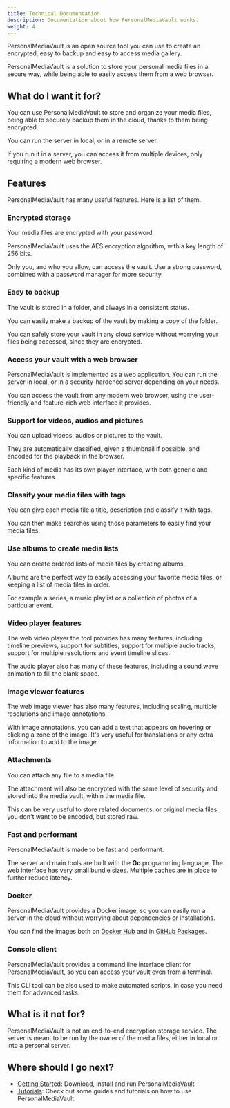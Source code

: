 ```yaml
---
title: Technical Documentation
description: Documentation about how PersonalMediaVault works.
weight: 4
---
```


PersonalMediaVault is an open source tool you can use to create an encrypted, easy to backup and easy to access media gallery.

PersonalMediaVault is a solution to store your personal media files in a secure way, while being able to easily access them from a web browser.

## What do I want it for?

You can use PersonalMediaVault to store and organize your media files, being able to securely backup them in the cloud, thanks to them being encrypted.

You can run the server in local, or in a remote server. 

If you run it in a server, you can access it from multiple devices, only requiring a modern web browser.

## Features

PersonalMediaVault has many useful features. Here is a list of them.

### Encrypted storage

Your media files are encrypted with your password.

PersonalMediaVault uses the AES encryption algorithm, with a key length of 256 bits.

Only you, and who you allow, can access the vault.
Use a strong password, combined with a password manager for more security.

### Easy to backup

The vault is stored in a folder, and always in a consistent status. 

You can easily make a backup of the vault by making a copy of the folder.

You can safely store your vault in any cloud service
without worrying your files being accessed, since they are encrypted.


### Access your vault with a web browser

PersonalMediaVault is implemented as a web application. You can run the server in local, 
or in a security-hardened server depending on your needs.

You can access the vault from any modern web browser, 
using the user-friendly and feature-rich web interface it provides.

### Support for videos, audios and pictures

You can upload videos, audios or pictures to the vault.

They are automatically classified, given a thumbnail if possible, and encoded for the playback in the browser.

Each kind of media has its own player interface, with both generic and specific features.

### Classify your media files with tags

You can give each media file a title, description and classify it with tags.

You can then make searches using those parameters to easily find your media files.

### Use albums to create media lists

You can create ordered lists of media files by creating albums.

Albums are the perfect way to easily accessing your favorite media files,
or keeping a list of media files in order. 

For example a series, a music playlist
or a collection of photos of a particular event.

### Video player features

The web video player the tool provides has many features, including
timeline previews, support for subtitles, support for multiple audio tracks,
support for multiple resolutions and event timeline slices.

The audio player also has many of these features, including a sound
wave animation to fill the blank space.

### Image viewer features

The web image viewer has also many features, including
scaling, multiple resolutions and image annotations.

With image annotations, you can add a text that appears on hovering
or clicking a zone of the image. It's very useful for translations or
any extra information to add to the image.

### Attachments

You can attach any file to a media file. 

The attachment will also be encrypted with the same level of security and stored into the media vault, within the media file.

This can be very useful to store related documents, or original media files you don't want to be encoded, but stored raw.

### Fast and performant

PersonalMediaVault is made to be fast and performant.

The server and main tools are built with the **Go** programming language. 
The web interface has very small bundle sizes.
Multiple caches are in place to further reduce latency.

### Docker

PersonalMediaVault provides a Docker image, so you can easily run a server in the cloud without worrying about dependencies or installations.

You can find the images both on [Docker Hub](https://hub.docker.com/r/asanrom/pmv) and in [GitHub Packages](https://github.com/AgustinSRG/PersonalMediaVault/pkgs/container/personalmediavault).

### Console client

PersonalMediaVault provides a command line interface client for PersonalMediaVault,
so you can access your vault even from a terminal.

This CLI tool can be also used to make automated scripts, in case you need them for advanced tasks.

## What is it not for?

PersonalMediaVault is not an end-to-end encryption storage service. 
The server is meant to be run by the owner of the media files, either in local or into a personal server.

## Where should I go next?

* [Getting Started](/docs/getting-started/): Download, install and run PersonalMediaVault
* [Tutorials](/docs/tutorials/): Check out some guides and tutorials on how to use PersonalMediaVault.

